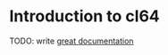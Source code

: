# Introduction to cl64

TODO: write [great documentation](http://jacobian.org/writing/what-to-write/)

